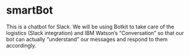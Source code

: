# smartBot
This is a chatbot for Slack. We will be using Botkit to take care of the logistics (Slack integration) and IBM Watson’s “Conversation” so that our bot can actually “understand” our messages and respond to them accordingly.
